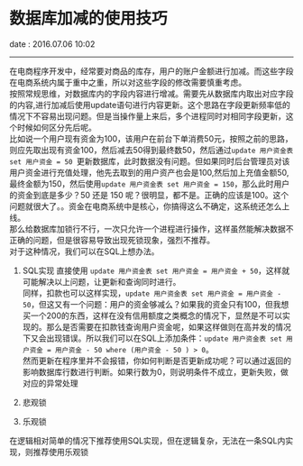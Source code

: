 # 数据库加减的使用技巧  
date : 2016.07.06  10:02

---------------------

在电商程序开发中，经常要对商品的库存，用户的账户金额进行加减。而这些字段在电商系统内属于重中之重，所以对这些字段的修改需要慎重考虑。  
按照常规思维，对数据库内的字段内容进行增减。需要先从数据库内取出对应字段的内容,进行加减后使用update语句进行内容更新。这个思路在字段更新频率低的情况下不容易出现问题。但是当操作量上来后，多个进程同时对相同字段更新，这个时候如何区分先后呢。  
比如说一个用户现有资金为100，该用户在前台下单消费50元，按照之前的思路，则应先取出现有资金100，然后减去50得到最终数50，然后通过`update 用户资金表 set 用户资金 = 50 `更新数据库，此时数据没有问题。但如果同时后台管理员对该用户资金进行充值处理，他先去取到的用户资产也会是100,然后加上充值金额50,最终金额为150，然后使用`update 用户资金表 set 用户资金 = 150`，那么此时用户的资金到底是多少？50 还是 150 呢？很明显，都不是。正确的应该是100。这个问题就很大了。。资金在电商系统中是核心，你搞得这么不确定，这系统还怎么上线。  
那么给数据库加锁行不行，一次只允许一个进程进行操作，这样虽然能解决数据不正确的问题，但是很容易导致出现死锁现象，强烈不推荐。  
对于这种情况，我们可以在SQL上想办法。

1. SQL实现
直接使用 `update 用户资金表 set 用户资金 = 用户资金 + 50`，这样就可能解决以上问题，让更新和查询同时进行。  
同样，扣款也可以这样实现，`update 用户资金表 set 用户资金 = 用户资金 - 50`，但这又有一个问题：用户的资金够减么？如果我的资金只有100，但我想买一个200的东西，这样在没有信用额度之类概念的情况下，显然是不可以实现的。那么是否需要在扣款钱查询用户资金呢，如果这样做则在高并发的情况下又会出现错误。所以我们可以在SQL上添加条件：`update 用户资金表 set 用户资金 = 用户资金 - 50 where (用户资金 - 50 ) > 0`。  
然而更新在程序里并不会报错，你如何判断是否更新成功呢？可以通过返回的影响数据库行数进行判断。如果行数为0，则说明条件不成立，更新失败，做对应的异常处理

1. 悲观锁



1. 乐观锁



在逻辑相对简单的情况下推荐使用SQL实现，但在逻辑复杂，无法在一条SQL内实现，则推荐使用乐观锁
